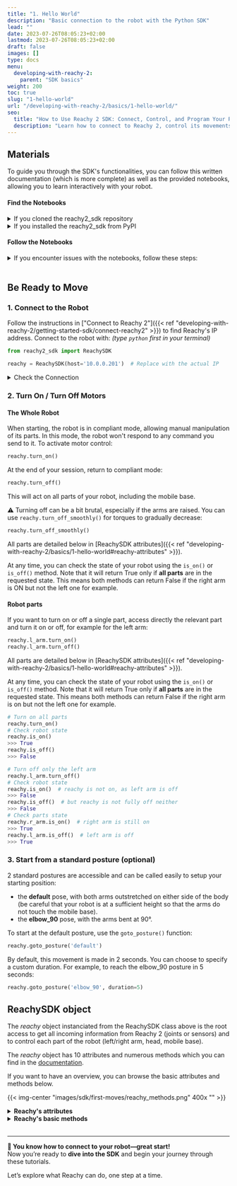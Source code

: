 ```yaml
---
title: "1. Hello World"
description: "Basic connection to the robot with the Python SDK"
lead: ""
date: 2023-07-26T08:05:23+02:00
lastmod: 2023-07-26T08:05:23+02:00
draft: false
images: []
type: docs
menu:
  developing-with-reachy-2:
    parent: "SDK basics"
weight: 200
toc: true
slug: "1-hello-world"
url: "/developing-with-reachy-2/basics/1-hello-world/"
seo:
  title: "How to Use Reachy 2 SDK: Connect, Control, and Program Your Robot"
  description: "Learn how to connect to Reachy 2, control its movements, and explore its features using the SDK. Get started with our interactive notebooks and examples."
---
```


## Materials

To guide you through the SDK's functionalities, you can follow this written documentation (which is more complete) as well as the provided notebooks, allowing you to learn interactively with your robot. 

#### Find the Notebooks
<details>
<summary>If you cloned the reachy2_sdk repository</summary>

You can find the example notebooks in `reachy2_sdk/src/examples`.
</details>

<details>
<summary>If you installed the reachy2_sdk from PyPI</summary>

The examples are not installed by default. Clone the folder with the following commands in your desired directory. This will add an `examples_sdk` folder containing all notebooks.

```bash
git clone --no-checkout https://github.com/pollen-robotics/reachy2-sdk.git examples_sdk
cd examples_sdk
git sparse-checkout init --cone
git sparse-checkout set src/examples
git checkout develop
mv src/examples/* .
rm -rf src/
```
</details>

#### Follow the Notebooks

<details>
<summary>If you encounter issues with the notebooks, follow these steps:</summary>

1. Navigate to the folder containing the notebooks:
   ```bash
   cd path/to/folder
   ```

2. Open your code editor:
   ```bash
   code .
   ```

3. Execute the first cell. If prompted, install Jupyter and Python extensions by clicking "Yes."

4. Select the appropriate kernel:
   - Choose a Python environment and select your virtual environment.

   {{< img-center "images/sdk/first-moves/python_env.png" 600x "Select Python environment" >}}
   {{< img-center "images/sdk/first-moves/reachy_env.png" 600x "Select Reachy environment" >}}

5. Allow access if prompted by a Windows security popup:
   {{< img-center "images/sdk/first-moves/firewall.png" 300x "Firewall permission" >}}

6. Install the `ipykernel` package to run the notebooks:
   {{< img-center "images/sdk/first-moves/pykernel.png" 600x "Install ipykernel" >}}

You are now ready to proceed!
</details>

<br>

## Be Ready to Move

### 1. Connect to the Robot

Follow the instructions in ["Connect to Reachy 2"]({{< ref "developing-with-reachy-2/getting-started-sdk/connect-reachy2" >}}) to find Reachy's IP address. Connect to the robot with:
*(type `python` first in your terminal)*

```python
from reachy2_sdk import ReachySDK

reachy = ReachySDK(host='10.0.0.201')  # Replace with the actual IP
```

<details>
<summary>Check the Connection</summary>

Verify the connection:
```python
reachy.is_connected()
>>> True
```

If the connection is lost and the issue is resolved, reconnect with:
```python
reachy.connect()
```
</details>

### 2. Turn On / Turn Off Motors

#### The Whole Robot

When starting, the robot is in compliant mode, allowing manual manipulation of its parts. In this mode, the robot won't respond to any command you send to it. To activate motor control:
```python
reachy.turn_on()
```

At the end of your session, return to compliant mode:
```python
reachy.turn_off()
```
This will act on all parts of your robot, including the mobile base.

:warning: Turning off can be a bit brutal, especially if the arms are raised. You can use `reachy.turn_off_smoothly()` for torques to gradually decrease:
```python
reachy.turn_off_smoothly()
```
All parts are detailed below in [ReachySDK attributes]({{< ref "developing-with-reachy-2/basics/1-hello-world#reachy-attributes" >}}).

At any time, you can check the state of your robot using the `is_on()` or `is_off()` method. Note that it will return True only if **all parts** are in the requested state. This means both methods can return False if the right arm is ON but not the left one for example.

#### Robot parts

If you want to turn on or off a single part, access directly the relevant part and turn it on or off, for example for the left arm:

```python
reachy.l_arm.turn_on()
reachy.l_arm.turn_off()
```

All parts are detailed below in [ReachySDK attributes]({{< ref "developing-with-reachy-2/basics/1-hello-world#reachy-attributes" >}}).

At any time, you can check the state of your robot using the `is_on()` or `is_off()` method. Note that it will return True only if **all parts** are in the requested state. This means both methods can return False if the right arm is on but not the left one for example.


```python
# Turn on all parts
reachy.turn_on()
# Check robot state
reachy.is_on()
>>> True
reachy.is_off()
>>> False

# Turn off only the left arm
reachy.l_arm.turn_off()
# Check robot state
reachy.is_on()  # reachy is not on, as left arm is off
>>> False
reachy.is_off()  # but reachy is not fully off neither
>>> False
# Check parts state
reachy.r_arm.is_on()  # right arm is still on
>>> True
reachy.l_arm.is_off()  # left arm is off
>>> True
```

### 3. Start from a standard posture (optional)

2 standard postures are accessible and can be called easily to setup your starting position:
- the **default** pose, with both arms outstretched on either side of the body (be careful that your robot is at a sufficient height so that the arms do not touch the mobile base).
- the **elbow_90** pose, with the arms bent at 90°.

To start at the default posture, use the `goto_posture()` function:
```python
reachy.goto_posture('default')
```

By default, this movement is made in 2 seconds. You can choose to specify a custom duration. For example, to reach the elbow_90 posture in 5 seconds:
```python
reachy.goto_posture('elbow_90', duration=5)
```

## ReachySDK object

The *reachy* object instanciated from the ReachySDK class above is the root access to get all incoming information from Reachy 2 (joints or sensors) and to control each part of the robot (left/right arm, head, mobile base).  

The *reachy* object has 10 attributes and numerous methods which you can find in the [documentation](https://pollen-robotics.github.io/reachy2-sdk/reachy2_sdk/reachy_sdk.html). 

If you want to have an overview, you can browse the basic attributes and methods below. 

{{< img-center "images/sdk/first-moves/reachy_methods.png" 400x "" >}}

<details id="reachy-attributes">
<summary><b>Reachy's attributes </b></summary>

The *reachy* detailed attributes give access to info, parts and sensors of the robot.

#### List of attributes

[reachy.audio]({{< ref "developing-with-reachy-2/basics/1-hello-world#reachyaudio" >}})  
[reachy.audit]({{< ref "developing-with-reachy-2/basics/1-hello-world#reachyaudit" >}})  
[reachy.cameras]({{< ref "developing-with-reachy-2/basics/1-hello-world#reachycameras" >}})  
[reachy.head]({{< ref "developing-with-reachy-2/basics/1-hello-world#reachyhead" >}})  
[reachy.info]({{< ref "developing-with-reachy-2/basics/1-hello-world#reachyinfo" >}})  
[reachy.joints]({{< ref "developing-with-reachy-2/basics/1-hello-world#reachyjoints" >}})  
[reachy.l_arm]({{< ref "developing-with-reachy-2/basics/1-hello-world#reachyl_arm" >}})  
[reachy.mobile_base]({{< ref "developing-with-reachy-2/basics/1-hello-world#reachymobile_base" >}})  
[reachy.r_arm]({{< ref "developing-with-reachy-2/basics/1-hello-world#reachyr_arm" >}})  
[reachy.tripod]({{< ref "developing-with-reachy-2/basics/1-hello-world#reachytripod" >}})

#### reachy.audio


#### reachy.audit
```python
reachy.audit
>>> {'r_arm': {'shoulder': 'Ok', 'elbow': 'Ok', 'wrist': 'Ok', 'gripper': None}, 'l_arm': {'shoulder': 'Ok', 'elbow': 'Ok', 'wrist': 'Ok', 'gripper': None}, 'head': {'neck': 'Ok', 'l_antenna': None, 'r_antenna': None}}
```

#### reachy.cameras

[Camera object](https://pollen-robotics.github.io/reachy2-sdk/reachy2_sdk/reachy_sdk.html#ReachySDK.cameras) containing both cameras of Reachy (teleop and depth one).

```python
reachy.cameras
>>> <CameraManager intialized_cameras=
        <Camera name="depth" stereo=False> 
        <Camera name="teleop" stereo=True> 
>
```

#### reachy.head

[Head object](https://pollen-robotics.github.io/reachy2-sdk/reachy2_sdk/reachy_sdk.html#ReachySDK.head) containing the three joints composing the Orbita actuator along with methods for its kinematics or to control it.

```python
reachy.head
>>> <Head on=False actuators=
        neck: <Orbita3d on=False joints=
        <OrbitaJoint axis_type="roll" present_position=4.76 goal_position=4.76 >
        <OrbitaJoint axis_type="pitch" present_position=-14.26 goal_position=-14.26 >
        <OrbitaJoint axis_type="yaw" present_position=19.11 goal_position=19.11 >
>
        l_antenna: <Antenna on=False joints=
        <DynamixelMotor on=False present_position=54.32 goal_position=54.32 >
>
        r_antenna: <Antenna on=False joints=
        <DynamixelMotor on=False present_position=-52.73 goal_position=-52.73 >
>
>
```

#### reachy.info

[Info object](https://pollen-robotics.github.io/reachy2-sdk/reachy2_sdk/config/reachy_info.html) containing Reachy's informations

```python
reachy.info
>>> <ReachyInfo mode="REAL" 
	robot_serial_number="reachy2-pvt01" 
	hardware_version="" 
	core_software_version="1.7.4.11" 
 	robot_api_version="1.0.18"
	battery_voltage=30.0 >
 ```

 #### reachy.joints

[Joint object](https://pollen-robotics.github.io/reachy2-sdk/reachy2_sdk/reachy_sdk.html#ReachySDK.joints) containing every joint of the robot, from its arms to its head. This is useful when you want to get information, like the position, from all joints at once.

```python
reachy.joints
>>> {'r_arm.shoulder.pitch': <OrbitaJoint axis_type="pitch" present_position=2.93 goal_position=2.93 >,
	'r_arm.shoulder.roll': <OrbitaJoint axis_type="roll" present_position=16.06 goal_position=16.06 >,
	'r_arm.elbow.yaw': <OrbitaJoint axis_type="yaw" present_position=9.9 goal_position=9.9 >,
	'r_arm.elbow.pitch': <OrbitaJoint axis_type="pitch" present_position=-9.23 goal_position=-9.23 >,
	'r_arm.wrist.roll': <OrbitaJoint axis_type="roll" present_position=-13.98 goal_position=-13.98 >,
	'r_arm.wrist.pitch': <OrbitaJoint axis_type="pitch" present_position=-2.85 goal_position=-2.85 >,
	'r_arm.wrist.yaw': <OrbitaJoint axis_type="yaw" present_position=-18.11 goal_position=-18.11 >,
	'r_arm.gripper': <GripperJoint on=False present_position=129.81 goal_position=129.81 >,
	'l_arm.shoulder.pitch': <OrbitaJoint axis_type="pitch" present_position=-0.31 goal_position=-0.31 >,
	'l_arm.shoulder.roll': <OrbitaJoint axis_type="roll" present_position=-15.01 goal_position=-15.01 >,
	'l_arm.elbow.yaw': <OrbitaJoint axis_type="yaw" present_position=-5.86 goal_position=-5.86 >,
	'l_arm.elbow.pitch': <OrbitaJoint axis_type="pitch" present_position=-4.81 goal_position=-4.81 >,
	'l_arm.wrist.roll': <OrbitaJoint axis_type="roll" present_position=-3.49 goal_position=-3.49 >,
	'l_arm.wrist.pitch': <OrbitaJoint axis_type="pitch" present_position=18.09 goal_position=18.09 >,
	'l_arm.wrist.yaw': <OrbitaJoint axis_type="yaw" present_position=9.01 goal_position=9.01 >,
	'l_arm.gripper': <GripperJoint on=False present_position=128.5 goal_position=128.5 >,
	'head.neck.roll': <OrbitaJoint axis_type="roll" present_position=4.76 goal_position=4.76 >,
	'head.neck.pitch': <OrbitaJoint axis_type="pitch" present_position=-14.26 goal_position=-14.26 >,
	'head.neck.yaw': <OrbitaJoint axis_type="yaw" present_position=19.11 goal_position=19.11 >,
	'head.l_antenna': <DynamixelMotor on=False present_position=54.32 goal_position=54.32 >,
	'head.r_antenna': <DynamixelMotor on=False present_position=-52.73 goal_position=-52.73 >}

```

#### reachy.l_arm

[Arm object](https://pollen-robotics.github.io/reachy2-sdk/reachy2_sdk/reachy_sdk.html#ReachySDK.l_arm) containing every joint in the left arm along with its kinematics methods.

```python
reachy.l_arm
>>> <Arm on=False actuators=
        shoulder: <Orbita2d on=False joints=
        <OrbitaJoint axis_type="pitch" present_position=-0.31 goal_position=-0.31 >
        <OrbitaJoint axis_type="roll" present_position=-15.01 goal_position=-15.01 >
>
        elbow: <Orbita2d on=False joints=
        <OrbitaJoint axis_type="yaw" present_position=-5.86 goal_position=-5.86 >
        <OrbitaJoint axis_type="pitch" present_position=-4.81 goal_position=-4.81 >
>
        wrist: <Orbita3d on=False joints=
        <OrbitaJoint axis_type="roll" present_position=-3.49 goal_position=-3.49 >
        <OrbitaJoint axis_type="pitch" present_position=18.09 goal_position=18.09 >
        <OrbitaJoint axis_type="yaw" present_position=9.01 goal_position=9.01 >
>
        gripper: <ParallelGripper on=False joints=
        <GripperJoint on=False present_position=128.5 goal_position=128.5 >
>
>
```

#### reachy.mobile_base

[Mobile_base object](https://pollen-robotics.github.io/reachy2-sdk/reachy2_sdk/reachy_sdk.html#ReachySDK.mobile_base) containing the informations about the mobile base. 

```python
reachy.mobile_base
>>> <MobileBase on=True 
 lidar_safety_enabled=True 
 battery_voltage=26.6>
```

#### reachy.r_arm

[Arm object](https://pollen-robotics.github.io/reachy2-sdk/reachy2_sdk/reachy_sdk.html#ReachySDK.r_arm) containing every joint in the right arm along with its kinematics methods.

```python
reachy.r_arm
>>> <Arm on=False actuators=
        shoulder: <Orbita2d on=False joints=
        <OrbitaJoint axis_type="pitch" present_position=2.93 goal_position=2.93 >
        <OrbitaJoint axis_type="roll" present_position=16.06 goal_position=16.06 >
>
        elbow: <Orbita2d on=False joints=
        <OrbitaJoint axis_type="yaw" present_position=9.9 goal_position=9.9 >
        <OrbitaJoint axis_type="pitch" present_position=-9.23 goal_position=-9.23 >
>
        wrist: <Orbita3d on=False joints=
        <OrbitaJoint axis_type="roll" present_position=-13.98 goal_position=-13.98 >
        <OrbitaJoint axis_type="pitch" present_position=-2.85 goal_position=-2.85 >
        <OrbitaJoint axis_type="yaw" present_position=-18.11 goal_position=-18.11 >
>
        gripper: <ParallelGripper on=False joints=
        <GripperJoint on=False present_position=129.81 goal_position=129.81 >
>
>
```





#### reachy.tripod
```python
reachy.tripod
>>> <Tripod height=0.996 >
```

</details>

<details>
<summary><b>Reachy's basic methods</b></summary>

The *reachy* object has several methods, 9 of them being basic methods useful to start using the robot. The other methods are related to robot movements, and will be detailed in a more advanced section.

#### List of basic methods

- [reachy.connect()](#reachyconnect)
- [reachy.disconnect()](#reachydisconnect)
- [reachy.is_connected()](#reachyis_connected)
- [reachy.turn_on()](#reachyturn_on)
- [reachy.turn_off()](#reachyturn_off)
- [reachy.turn_off_smoothly()](#reachyturn_off_smoothly)
- [reachy.is_on()](#reachyis_on)
- [reachy.is_off()](#reachyis_off)
- [reachy.goto_posture()](#reachygoto_posture)


#### reachy.connect()
Method to establish a connection with the robot.

```python
reachy.connect()
```
#### reachy.disconnect()
Method to disconnect from the robot.

```python
reachy.disconnect()
```
#### reachy.is_connected()
Method to check if the robot is connected.

```python
reachy.is_connected()
```
#### reachy.turn_on()
Method to turn on the whole robot. Turning on the robot means putting all the parts of the robot in stiff mode, including the mobile base if there is one. See next section for more information on what the stiff mode is for a motor.

```python
reachy.turn_on()
```
#### reachy.turn_off()
Method to turn off the whole robot. Turning off the robot means putting all parts of the robot in compliant mode, including the mobile base if there is one. See next section for more information on what the compliant mode is for a motor.

```python
reachy.turn_off()
```
#### reachy.turn_off_smoothly()
Method to turn off the robot in a smooth way : the torques gradually decrease and the robot passes through an intermediate position to avoid brutal colliding with its vertical bars or with obstacles as tables. 

```python
reachy.turn_off_smoothly()
```
#### reachy.is_on()
Method to check if the robot is turned on.

```python
reachy.is_on()
```
#### reachy.is_off()
Method to check if the robot is turned off.

```python
reachy.is_off()
```
#### reachy.goto_posture()
Method to make the robot go to a specific posture ("default" or "elbow_90")

```python
reachy.goto_posture()
```

</details>

<br>

---

**🔌 You know how to connect to your robot—great start!**  
Now you’re ready to **dive into the SDK** and begin your journey through these tutorials.

Let’s explore what Reachy can do, one step at a time.
